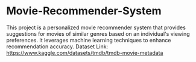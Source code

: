 # Movie-Recommender-System
This project is a personalized movie recommender system that provides suggestions for movies of similar genres based on an individual's viewing preferences.
It leverages machine learning techniques to enhance recommendation accuracy.
Dataset Link: https://www.kaggle.com/datasets/tmdb/tmdb-movie-metadata
